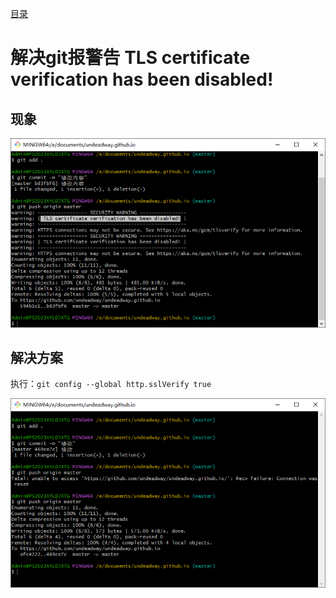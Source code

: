 [目录](./)

#  解决git报警告 TLS certificate verification has been disabled!

## 现象

![](./TLS-certificate-verification-has-been-disabled-warning.png)

## 解决方案

执行：`git config --global http.sslVerify true`

![](TLS-certificate-verification-has-been-disabled-result.png)
